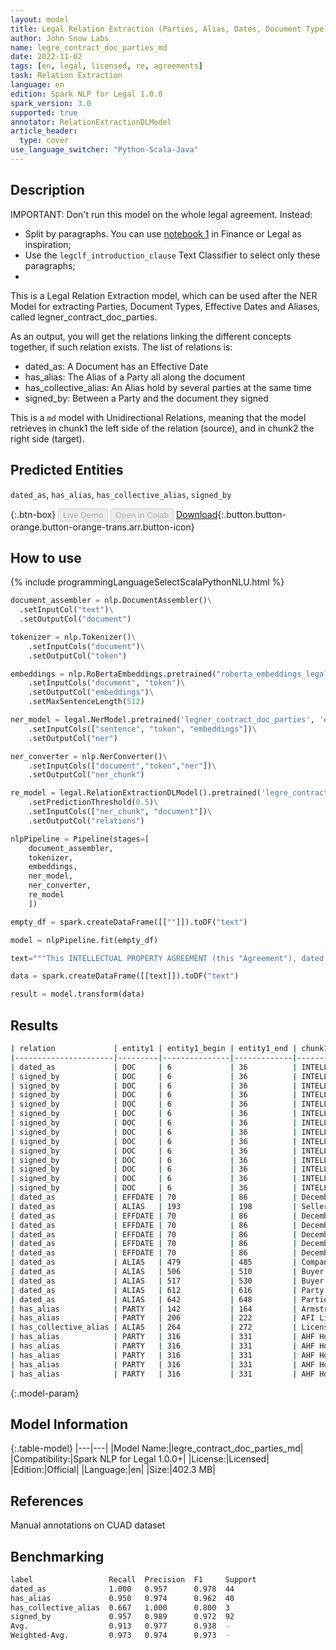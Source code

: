 ```yaml
---
layout: model
title: Legal Relation Extraction (Parties, Alias, Dates, Document Type) (Md, Undirectional)
author: John Snow Labs
name: legre_contract_doc_parties_md
date: 2022-11-02
tags: [en, legal, licensed, re, agreements]
task: Relation Extraction
language: en
edition: Spark NLP for Legal 1.0.0
spark_version: 3.0
supported: true
annotator: RelationExtractionDLModel
article_header:
  type: cover
use_language_switcher: "Python-Scala-Java"
---
```


## Description
IMPORTANT: Don't run this model on the whole legal agreement. Instead:
- Split by paragraphs. You can use [notebook 1](https://github.com/JohnSnowLabs/spark-nlp-workshop/tree/master/tutorials/Certification_Trainings_JSL) in Finance or Legal as inspiration;
- Use the `legclf_introduction_clause` Text Classifier to select only these paragraphs; 
- 
This is a Legal Relation Extraction model, which can be used after the NER Model for extracting Parties, Document Types, Effective Dates and Aliases, called legner_contract_doc_parties.

As an output, you will get the relations linking the different concepts together, if such relation exists. The list of relations is:

- dated_as: A Document has an Effective Date
- has_alias: The Alias of a Party all along the document
- has_collective_alias: An Alias hold by several parties at the same time
- signed_by: Between a Party and the document they signed

This is a `md` model with Unidirectional Relations, meaning that the model retrieves in chunk1 the left side of the relation (source), and in chunk2 the right side (target).

## Predicted Entities

`dated_as`, `has_alias`, `has_collective_alias`, `signed_by`

{:.btn-box}
<button class="button button-orange" disabled>Live Demo</button>
<button class="button button-orange" disabled>Open in Colab</button>
[Download](https://s3.amazonaws.com/auxdata.johnsnowlabs.com/legal/models/legre_contract_doc_parties_md_en_1.0.0_3.0_1667404651340.zip){:.button.button-orange.button-orange-trans.arr.button-icon}

## How to use



<div class="tabs-box" markdown="1">
{% include programmingLanguageSelectScalaPythonNLU.html %}

```python
document_assembler = nlp.DocumentAssembler()\
  .setInputCol("text")\
  .setOutputCol("document")

tokenizer = nlp.Tokenizer()\
    .setInputCols("document")\
    .setOutputCol("token")

embeddings = nlp.RoBertaEmbeddings.pretrained("roberta_embeddings_legal_roberta_base", "en") \
    .setInputCols("document", "token")\
    .setOutputCol("embeddings")\
    .setMaxSentenceLength(512)

ner_model = legal.NerModel.pretrained('legner_contract_doc_parties', 'en', 'legal/models')\
    .setInputCols(["sentence", "token", "embeddings"])\
    .setOutputCol("ner")

ner_converter = nlp.NerConverter()\
    .setInputCols(["document","token","ner"])\
    .setOutputCol("ner_chunk")

re_model = legal.RelationExtractionDLModel().pretrained('legre_contract_doc_parties_md', 'en', 'legal/models')\
    .setPredictionThreshold(0.5)\
    .setInputCols(["ner_chunk", "document"])\
    .setOutputCol("relations")

nlpPipeline = Pipeline(stages=[
    document_assembler,
    tokenizer,
    embeddings,
    ner_model,
    ner_converter,
    re_model
    ])

empty_df = spark.createDataFrame([[""]]).toDF("text")

model = nlpPipeline.fit(empty_df)

text="""This INTELLECTUAL PROPERTY AGREEMENT (this "Agreement"), dated as of December 31, 2018 (the "Effective Date") is entered into by and between Armstrong Flooring, Inc., a Delaware corporation ("Seller") and AFI Licensing LLC, a Delaware limited liability company ("Licensing" and together with Seller, "Arizona") and AHF Holding, Inc. (formerly known as Tarzan HoldCo, Inc.), a Delaware corporation ("Buyer") and Armstrong Hardwood Flooring Company, a Tennessee corporation (the "Company" and together with Buyer the "Buyer Entities") (each of Arizona on the one hand and the Buyer Entities on the other hand, a "Party" and collectively, the "Parties")."""

data = spark.createDataFrame([[text]]).toDF("text")

result = model.transform(data)
```

</div>

## Results

```bash
| relation             | entity1 | entity1_begin | entity1_end | chunk1                          | entity2 | entity2_begin | entity2_end | chunk2                              | confidence |
|----------------------|---------|---------------|-------------|---------------------------------|---------|---------------|-------------|-------------------------------------|------------|
| dated_as             | DOC     | 6             | 36          | INTELLECTUAL PROPERTY AGREEMENT | EFFDATE | 70            | 86          | December 31, 2018                   | 0.99994016 |
| signed_by            | DOC     | 6             | 36          | INTELLECTUAL PROPERTY AGREEMENT | PARTY   | 142           | 164         | Armstrong Flooring, Inc             | 0.9995191  |
| signed_by            | DOC     | 6             | 36          | INTELLECTUAL PROPERTY AGREEMENT | ALIAS   | 193           | 198         | Seller                              | 0.9823355  |
| signed_by            | DOC     | 6             | 36          | INTELLECTUAL PROPERTY AGREEMENT | PARTY   | 206           | 222         | AFI Licensing LLC                   | 0.9989542  |
| signed_by            | DOC     | 6             | 36          | INTELLECTUAL PROPERTY AGREEMENT | ALIAS   | 264           | 272         | Licensing                           | 0.92109    |
| signed_by            | DOC     | 6             | 36          | INTELLECTUAL PROPERTY AGREEMENT | ALIAS   | 293           | 298         | Seller                              | 0.9938019  |
| signed_by            | DOC     | 6             | 36          | INTELLECTUAL PROPERTY AGREEMENT | PARTY   | 316           | 331         | AHF Holding, Inc                    | 0.9989403  |
| signed_by            | DOC     | 6             | 36          | INTELLECTUAL PROPERTY AGREEMENT | ALIAS   | 400           | 404         | Buyer                               | 0.89959186 |
| signed_by            | DOC     | 6             | 36          | INTELLECTUAL PROPERTY AGREEMENT | PARTY   | 412           | 446         | Armstrong Hardwood Flooring Company | 0.9974464  |
| signed_by            | DOC     | 6             | 36          | INTELLECTUAL PROPERTY AGREEMENT | ALIAS   | 479           | 485         | Company                             | 0.95839113 |
| signed_by            | DOC     | 6             | 36          | INTELLECTUAL PROPERTY AGREEMENT | ALIAS   | 506           | 510         | Buyer                               | 0.95839113 |
| signed_by            | DOC     | 6             | 36          | INTELLECTUAL PROPERTY AGREEMENT | ALIAS   | 517           | 530         | Buyer Entities                      | 0.95839113 |
| signed_by            | DOC     | 6             | 36          | INTELLECTUAL PROPERTY AGREEMENT | ALIAS   | 612           | 616         | Party                               | 0.95839113 |
| signed_by            | DOC     | 6             | 36          | INTELLECTUAL PROPERTY AGREEMENT | ALIAS   | 642           | 648         | Parties                             | 0.95839113 |
| dated_as             | EFFDATE | 70            | 86          | December 31, 2018               | PARTY   | 142           | 164         | Armstrong Flooring, Inc             | 0.69556713 |
| dated_as             | ALIAS   | 193           | 198         | Seller                          | EFFDATE | 70            | 86          | December 31, 2018                   | 0.7183331  |
| dated_as             | EFFDATE | 70            | 86          | December 31, 2018               | ALIAS   | 264           | 272         | Licensing                           | 0.7500907  |
| dated_as             | EFFDATE | 70            | 86          | December 31, 2018               | ALIAS   | 293           | 298         | Seller                              | 0.6601122  |
| dated_as             | EFFDATE | 70            | 86          | December 31, 2018               | PARTY   | 316           | 331         | AHF Holding, Inc                    | 0.52062315 |
| dated_as             | EFFDATE | 70            | 86          | December 31, 2018               | ALIAS   | 400           | 404         | Buyer                               | 0.7104727  |
| dated_as             | EFFDATE | 70            | 86          | December 31, 2018               | PARTY   | 412           | 446         | Armstrong Hardwood Flooring Company | 0.70473474 |
| dated_as             | ALIAS   | 479           | 485         | Company                         | EFFDATE | 70            | 86          | December 31, 2018                   | 0.98484945 |
| dated_as             | ALIAS   | 506           | 510         | Buyer                           | EFFDATE | 70            | 86          | December 31, 2018                   | 0.98484945 |
| dated_as             | ALIAS   | 517           | 530         | Buyer Entities                  | EFFDATE | 70            | 86          | December 31, 2018                   | 0.98484945 |
| dated_as             | ALIAS   | 612           | 616         | Party                           | EFFDATE | 70            | 86          | December 31, 2018                   | 0.98484945 |
| dated_as             | ALIAS   | 642           | 648         | Parties                         | EFFDATE | 70            | 86          | December 31, 2018                   | 0.98484945 |
| has_alias            | PARTY   | 142           | 164         | Armstrong Flooring, Inc         | ALIAS   | 264           | 272         | Licensing                           | 0.686296   |
| has_alias            | PARTY   | 206           | 222         | AFI Licensing LLC               | ALIAS   | 264           | 272         | Licensing                           | 0.8194909  |
| has_collective_alias | ALIAS   | 264           | 272         | Licensing                       | PARTY   | 316           | 331         | AHF Holding, Inc                    | 0.5534526  |
| has_alias            | PARTY   | 316           | 331         | AHF Holding, Inc                | ALIAS   | 479           | 485         | Company                             | 0.52909577 |
| has_alias            | PARTY   | 316           | 331         | AHF Holding, Inc                | ALIAS   | 506           | 510         | Buyer                               | 0.52909607 |
| has_alias            | PARTY   | 316           | 331         | AHF Holding, Inc                | ALIAS   | 517           | 530         | Buyer Entities                      | 0.52909607 |
| has_alias            | PARTY   | 316           | 331         | AHF Holding, Inc                | ALIAS   | 612           | 616         | Party                               | 0.52909607 |
| has_alias            | PARTY   | 316           | 331         | AHF Holding, Inc                | ALIAS   | 642           | 648         | Parties                             | 0.52909607 |
```

{:.model-param}
## Model Information

{:.table-model}
|---|---|
|Model Name:|legre_contract_doc_parties_md|
|Compatibility:|Spark NLP for Legal 1.0.0+|
|License:|Licensed|
|Edition:|Official|
|Language:|en|
|Size:|402.3 MB|

## References

Manual annotations on CUAD dataset

## Benchmarking

```bash
label                 Recall  Precision  F1     Support 
dated_as              1.000   0.957      0.978  44      
has_alias             0.950   0.974      0.962  40      
has_collective_alias  0.667   1.000      0.800  3       
signed_by             0.957   0.989      0.972  92      
Avg.                  0.913   0.977      0.938  -       
Weighted-Avg.         0.973   0.974      0.973  -  
```
